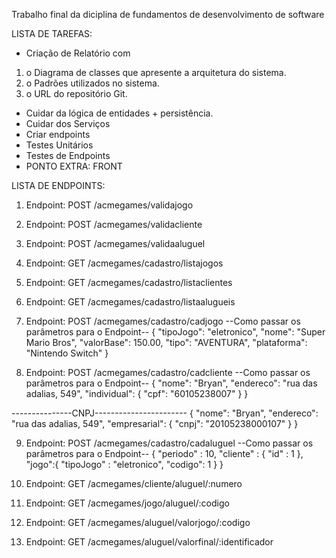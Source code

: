 Trabalho final da diciplina de fundamentos de desenvolvimento de software


LISTA DE TAREFAS:

* Criação de Relatório com
1. o Diagrama de classes que apresente a arquitetura do sistema. <PIETRO>
2. o Padrões utilizados no sistema. <HENRIQUE>
3. o URL do repositório Git. <HENRIQUE>
* Cuidar da lógica de entidades + persistência. <BRYAN E PIETRO>
* Cuidar dos Serviços <BRYAN>
* Criar endpoints <TODOS>
* Testes Unitários <HENRIQUE>
* Testes de Endpoints <HENRIQUE>
* PONTO EXTRA: FRONT <BRYAN>

LISTA DE ENDPOINTS:
1. Endpoint: POST /acmegames/validajogo
   <HENRIQUE>

2. Endpoint: POST /acmegames/validacliente

3. Endpoint: POST /acmegames/validaaluguel

4. Endpoint: GET /acmegames/cadastro/listajogos

5. Endpoint: GET /acmegames/cadastro/listaclientes

6. Endpoint: GET /acmegames/cadastro/listaalugueis

7. Endpoint: POST /acmegames/cadastro/cadjogo
--Como passar os parâmetros para o Endpoint--
{
  "tipoJogo": "eletronico",
  "nome": "Super Mario Bros",
  "valorBase": 150.00,
  "tipo": "AVENTURA",
  "plataforma": "Nintendo Switch"
}



8. Endpoint: POST /acmegames/cadastro/cadcliente
--Como passar os parâmetros para o Endpoint--
{
    "nome": "Bryan",
    "endereco": "rua das adalias, 549",
    "individual": {
        "cpf": "60105238007"
    }
}

---------------CNPJ-----------------------
{
    "nome": "Bryan",
    "endereco": "rua das adalias, 549",
    "empresarial": {
        "cnpj": "20105238000107"
    }
}



9. Endpoint: POST /acmegames/cadastro/cadaluguel
   --Como passar os parâmetros para o Endpoint--
   {
    "periodo" : 10,
    "cliente" : {
        "id" : 1
    },
    "jogo":{
        "tipoJogo" : "eletronico",
        "codigo": 1
    }
}

10. Endpoint: GET /acmegames/cliente/aluguel/:numero

11. Endpoint: GET /acmegames/jogo/aluguel/:codigo

12. Endpoint: GET /acmegames/aluguel/valorjogo/:codigo

13. Endpoint: GET /acmegames/aluguel/valorfinal/:identificador